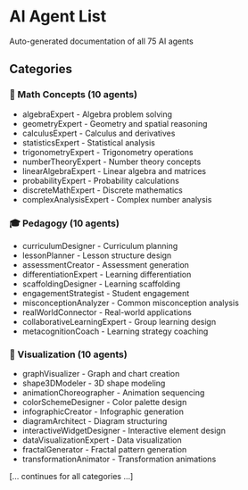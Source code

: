 # AI Agent List
Auto-generated documentation of all 75 AI agents

## Categories

### 📐 Math Concepts (10 agents)
- algebraExpert - Algebra problem solving
- geometryExpert - Geometry and spatial reasoning
- calculusExpert - Calculus and derivatives
- statisticsExpert - Statistical analysis
- trigonometryExpert - Trigonometry operations
- numberTheoryExpert - Number theory concepts
- linearAlgebraExpert - Linear algebra and matrices
- probabilityExpert - Probability calculations
- discreteMathExpert - Discrete mathematics
- complexAnalysisExpert - Complex number analysis

### 🎓 Pedagogy (10 agents)
- curriculumDesigner - Curriculum planning
- lessonPlanner - Lesson structure design
- assessmentCreator - Assessment generation
- differentiationExpert - Learning differentiation
- scaffoldingDesigner - Learning scaffolding
- engagementStrategist - Student engagement
- misconceptionAnalyzer - Common misconception analysis
- realWorldConnector - Real-world applications
- collaborativeLearningExpert - Group learning design
- metacognitionCoach - Learning strategy coaching

### 🎨 Visualization (10 agents)
- graphVisualizer - Graph and chart creation
- shape3DModeler - 3D shape modeling
- animationChoreographer - Animation sequencing
- colorSchemeDesigner - Color palette design
- infographicCreator - Infographic generation
- diagramArchitect - Diagram structuring
- interactiveWidgetDesigner - Interactive element design
- dataVisualizationExpert - Data visualization
- fractalGenerator - Fractal pattern generation
- transformationAnimator - Transformation animations

[... continues for all categories ...]
